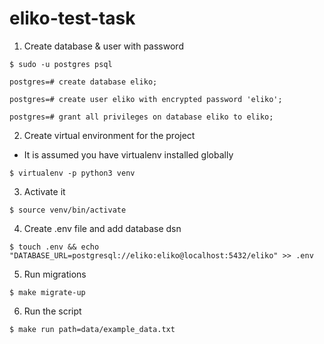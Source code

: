 # eliko-test-task

1. Create database & user with password

`$ sudo -u postgres psql`

`postgres=# create database eliko;`

`postgres=# create user eliko with encrypted password 'eliko';`

`postgres=# grant all privileges on database eliko to eliko;`

2. Create virtual environment for the project
* It is assumed you have virtualenv installed globally

`$ virtualenv -p python3 venv`

3. Activate it

`$ source venv/bin/activate`

4. Create .env file and add database dsn 

`$ touch .env && echo "DATABASE_URL=postgresql://eliko:eliko@localhost:5432/eliko" >> .env`

5. Run migrations 

`$ make migrate-up`

6. Run the script

`$ make run path=data/example_data.txt`